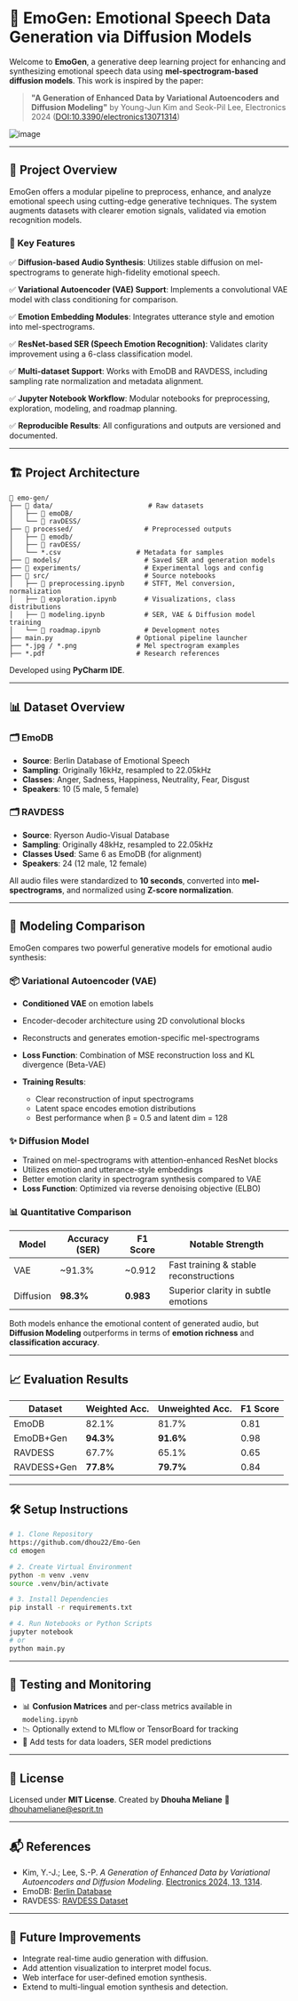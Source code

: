 # 🎵 EmoGen: Emotional Speech Data Generation via Diffusion Models

Welcome to **EmoGen**, a generative deep learning project for enhancing and synthesizing emotional speech data using **mel-spectrogram-based diffusion models**. This work is inspired by the paper:

> **"A Generation of Enhanced Data by Variational Autoencoders and Diffusion Modeling"**
> by Young-Jun Kim and Seok-Pil Lee, Electronics 2024 ([DOI:10.3390/electronics13071314](https://doi.org/10.3390/electronics13071314))

![image](https://github.com/user-attachments/assets/fbe80a8a-9a4a-407b-9745-311c07736f09)

---

## 🚀 Project Overview

EmoGen offers a modular pipeline to preprocess, enhance, and analyze emotional speech using cutting-edge generative techniques. The system augments datasets with clearer emotion signals, validated via emotion recognition models.

### 🧠 Key Features

✅ **Diffusion-based Audio Synthesis**: Utilizes stable diffusion on mel-spectrograms to generate high-fidelity emotional speech.

✅ **Variational Autoencoder (VAE) Support**: Implements a convolutional VAE model with class conditioning for comparison.

✅ **Emotion Embedding Modules**: Integrates utterance style and emotion into mel-spectrograms.

✅ **ResNet-based SER (Speech Emotion Recognition)**: Validates clarity improvement using a 6-class classification model.

✅ **Multi-dataset Support**: Works with EmoDB and RAVDESS, including sampling rate normalization and metadata alignment.

✅ **Jupyter Notebook Workflow**: Modular notebooks for preprocessing, exploration, modeling, and roadmap planning.

✅ **Reproducible Results**: All configurations and outputs are versioned and documented.

---

## 🏗️ Project Architecture

```plaintext
📁 emo-gen/
├── 📁 data/                        # Raw datasets
│   ├── 📁 emoDB/
│   └── 📁 ravDESS/
├── 📁 processed/                  # Preprocessed outputs
│   ├── 📁 emodb/
│   ├── 📁 ravDESS/
│   └── *.csv                   # Metadata for samples
├── 📁 models/                     # Saved SER and generation models
├── 📁 experiments/                # Experimental logs and config
├── 📁 src/                        # Source notebooks
│   ├── 📁 preprocessing.ipynb     # STFT, Mel conversion, normalization
│   ├── 📁 exploration.ipynb       # Visualizations, class distributions
│   ├── 📁 modeling.ipynb          # SER, VAE & Diffusion model training
│   └── 📁 roadmap.ipynb           # Development notes
├── main.py                     # Optional pipeline launcher
├── *.jpg / *.png               # Mel spectrogram examples
├── *.pdf                       # Research references
```

Developed using **PyCharm IDE**.

---

## 📊 Dataset Overview

### 🗂 EmoDB

* **Source**: Berlin Database of Emotional Speech
* **Sampling**: Originally 16kHz, resampled to 22.05kHz
* **Classes**: Anger, Sadness, Happiness, Neutrality, Fear, Disgust
* **Speakers**: 10 (5 male, 5 female)

### 🗂 RAVDESS

* **Source**: Ryerson Audio-Visual Database
* **Sampling**: Originally 48kHz, resampled to 22.05kHz
* **Classes Used**: Same 6 as EmoDB (for alignment)
* **Speakers**: 24 (12 male, 12 female)

All audio files were standardized to **10 seconds**, converted into **mel-spectrograms**, and normalized using **Z-score normalization**.

---

## 🧠 Modeling Comparison

EmoGen compares two powerful generative models for emotional audio synthesis:

### 📦 Variational Autoencoder (VAE)

* **Conditioned VAE** on emotion labels
* Encoder-decoder architecture using 2D convolutional blocks
* Reconstructs and generates emotion-specific mel-spectrograms
* **Loss Function**: Combination of MSE reconstruction loss and KL divergence (Beta-VAE)
* **Training Results**:

  * Clear reconstruction of input spectrograms
  * Latent space encodes emotion distributions
  * Best performance when β = 0.5 and latent dim = 128

### ✨ Diffusion Model

* Trained on mel-spectrograms with attention-enhanced ResNet blocks
* Utilizes emotion and utterance-style embeddings
* Better emotion clarity in spectrogram synthesis compared to VAE
* **Loss Function**: Optimized via reverse denoising objective (ELBO)

### 📊 Quantitative Comparison

| Model     | Accuracy (SER) | F1 Score  | Notable Strength                       |
| --------- | -------------- | --------- | -------------------------------------- |
| VAE       | \~91.3%        | \~0.912   | Fast training & stable reconstructions |
| Diffusion | **98.3%**      | **0.983** | Superior clarity in subtle emotions    |

Both models enhance the emotional content of generated audio, but **Diffusion Modeling** outperforms in terms of **emotion richness** and **classification accuracy**.

---

## 📈 Evaluation Results

| Dataset     | Weighted Acc. | Unweighted Acc. | F1 Score |
| ----------- | ------------- | --------------- | -------- |
| EmoDB       | 82.1%         | 81.7%           | 0.81     |
| EmoDB+Gen   | **94.3%**     | **91.6%**       | 0.98     |
| RAVDESS     | 67.7%         | 65.1%           | 0.65     |
| RAVDESS+Gen | **77.8%**     | **79.7%**       | 0.84     |

---

## 🛠 Setup Instructions

```bash
# 1. Clone Repository
https://github.com/dhou22/Emo-Gen
cd emogen

# 2. Create Virtual Environment
python -m venv .venv
source .venv/bin/activate

# 3. Install Dependencies
pip install -r requirements.txt

# 4. Run Notebooks or Python Scripts
jupyter notebook
# or
python main.py
```

---

## 🧪 Testing and Monitoring

* 📊 **Confusion Matrices** and per-class metrics available in `modeling.ipynb`
* 📉 Optionally extend to MLflow or TensorBoard for tracking
* 🔄 Add tests for data loaders, SER model predictions

---

## 📜 License

Licensed under **MIT License**.
Created by **Dhouha Meliane**
📧 [dhouhameliane@esprit.tn](mailto:dhouhameliane@esprit.tn)

---

## 📬 References

* Kim, Y.-J.; Lee, S.-P. *A Generation of Enhanced Data by Variational Autoencoders and Diffusion Modeling*. [Electronics 2024, 13, 1314](https://doi.org/10.3390/electronics13071314).
* EmoDB: [Berlin Database](http://emodb.bilderbar.info/)
* RAVDESS: [RAVDESS Dataset](https://zenodo.org/record/1188976)

---

## 🚀 Future Improvements

* Integrate real-time audio generation with diffusion.
* Add attention visualization to interpret model focus.
* Web interface for user-defined emotion synthesis.
* Extend to multi-lingual emotion synthesis and detection.

